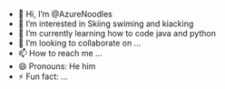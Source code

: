 - 👋 Hi, I’m @AzureNoodles
- 👀 I’m interested in Skiing swiming and kiacking
- 🌱 I’m currently learning how to code java and python
- 💞️ I’m looking to collaborate on ...
- 📫 How to reach me ...
- 😄 Pronouns: He him
- ⚡ Fun fact: ...

<!---
AzureNoodles/AzureNoodles is a ✨ special ✨ repository because its `README.md` (this file) appears on your GitHub profile.
You can click the Preview link to take a look at your changes.
--->
